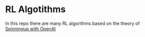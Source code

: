 # RL Algotithms

In this repo there are many RL algorithms based on the theory of [Spinningup with OpenAI](https://spinningup.openai.com/en/latest/)